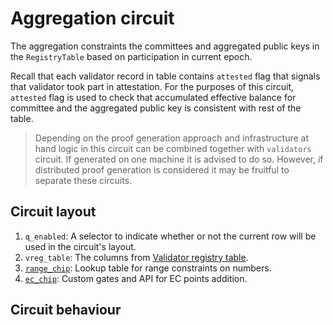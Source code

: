 # Aggregation circuit

The aggregation constraints the committees and aggregated public keys in the `RegistryTable` based on participation in current epoch.

Recall that each validator record in table contains `attested` flag that signals that validator took part in attestation. For the purposes of this circuit, `attested` flag is used to check that accumulated effective balance for committee and the aggregated public key is consistent with rest of the table.

> Depending on the proof generation approach and infrastructure at hand logic in this circuit can be combined together with `validators` circuit. If generated on one machine it is advised to do so. However, if distributed proof generation is considered it may be fruitful to separate these circuits.

## Circuit layout
1. `q_enabled`: A selector to indicate whether or not the current row will be used in the circuit's layout.
2. `vreg_table`: The columns from [Validator registry table](#Validator-registry-table).
3. [`range_chip`](https://github.com/axiom-crypto/halo2-lib/blob/main/halo2-base/src/gates/range.rs#L33): Lookup table for range constraints on numbers.
4. [`ec_chip`](https://github.com/axiom-crypto/halo2-lib/blob/main/halo2-ecc/src/bn254/tests/ec_add.rs#L63): Custom gates and API for EC points addition.

## Circuit behaviour

